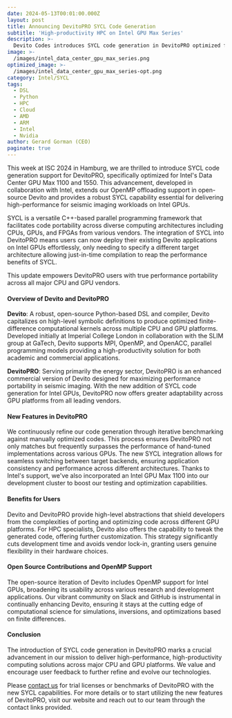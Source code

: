 ```yaml
---
date: 2024-05-13T00:01:00.000Z
layout: post
title: Announcing DevitoPRO SYCL Code Generation
subtitle: 'High-productivity HPC on Intel GPU Max Series'
description: >-
  Devito Codes introduces SYCL code generation in DevitoPRO optimized for Intel's GPU Max Series 1100 and 1550, enhancing performance in high-compute tasks like seismic imaging. This update, developed in collaboration with Intel, enables seamless use of existing Devito application code across various architectures without modifications. This enhancement solidifies DevitoPRO's commitment to performance portability and high productivity across all major HPC processor architectures.
image: >-
  /images/intel_data_center_gpu_max_series.png
optimized_image: >-
  /images/intel_data_center_gpu_max_series-opt.png
category: Intel/SYCL
tags:
  - DSL
  - Python
  - HPC
  - Cloud
  - AMD
  - ARM
  - Intel
  - Nvidia
author: Gerard Gorman (CEO)
paginate: true
---
```


This week at ISC 2024 in Hamburg, we are thrilled to introduce SYCL code
generation support for DevitoPRO, specifically optimized for Intel's Data Center
GPU Max 1100 and 1550. This advancement, developed in collaboration with Intel,
extends our OpenMP offloading support in open-source Devito and provides a
robust SYCL capability essential for delivering high-performance for seismic
imaging workloads on Intel GPUs.

SYCL is a versatile C++-based parallel programming framework that facilitates
code portability across diverse computing architectures including CPUs, GPUs,
and FPGAs from various vendors. The integration of SYCL into DevitoPRO means
users can now deploy their existing Devito applications on Intel GPUs
effortlessly, only needing to specify a different target architecture allowing
just-in-time compilation to reap the performance benefits of SYCL.

This update empowers DevitoPRO users with true performance portability across
all major CPU and GPU vendors.

#### Overview of Devito and DevitoPRO

**Devito**: A robust, open-source Python-based DSL and compiler, Devito
capitalizes on high-level symbolic definitions to produce optimized
finite-difference computational kernels across multiple CPU and GPU platforms.
Developed initially at Imperial College London in collaboration with the SLIM
group at GaTech, Devito supports MPI, OpenMP, and OpenACC, parallel programming
models providing a high-productivity solution for both academic and commercial
applications.

**DevitoPRO**: Serving primarily the energy sector, DevitoPRO is an enhanced
commercial version of Devito designed for maximizing performance portability in
seismic imaging. With the new addition of SYCL code generation for Intel GPUs,
DevitoPRO now offers greater adaptability across GPU platforms from all leading
vendors.

#### New Features in DevitoPRO

We continuously refine our code generation through iterative benchmarking
against manually optimized codes. This process ensures DevitoPRO not only
matches but frequently surpasses the performance of hand-tuned implementations
across various GPUs. The new SYCL integration allows for seamless switching
between target backends, ensuring application consistency and performance across
different architectures. Thanks to Intel's support, we've also incorporated
an Intel GPU Max 1100 into our development cluster to boost our testing and
optimization capabilities.

#### Benefits for Users

Devito and DevitoPRO provide high-level abstractions that shield developers from
the complexities of porting and optimizing code across different GPU platforms.
For HPC specialists, Devito also offers the capability to tweak the generated
code, offering further customization. This strategy significantly cuts
development time and avoids vendor lock-in, granting users genuine flexibility
in their hardware choices.

#### Open Source Contributions and OpenMP Support

The open-source iteration of Devito includes OpenMP support for Intel GPUs,
broadening its usability across various research and development applications.
Our vibrant community on Slack and GitHub is instrumental in continually
enhancing Devito, ensuring it stays at the cutting edge of computational science
for simulations, inversions, and optimizations based on finite differences.

#### Conclusion

The introduction of SYCL code generation in DevitoPRO marks a crucial
advancement in our mission to deliver high-performance, high-productivity
computing solutions across major CPU and GPU platforms. We value and encourage user
feedback to further refine and evolve our technologies.

Please [contact us](mailto:gerard@DevitoCodes.com) for trial licenses or
benchmarks of DevitoPRO with the new SYCL capabilities. For more details or to
start utilizing the new features of DevitoPRO, visit our website and reach out
to our team through the contact links provided.


